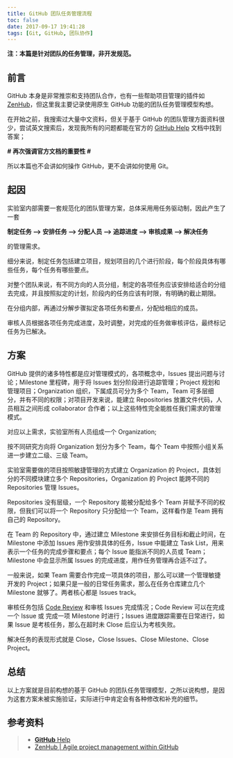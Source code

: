 ```yaml
---
title: GitHub 团队任务管理流程
toc: false
date: 2017-09-17 19:41:28
tags: [Git, GitHub, 团队协作]
---
```


**注：本篇是针对团队的任务管理，非开发规范。**

## 前言

GitHub 本身是非常推崇和支持团队合作，也有一些帮助项目管理的插件如 [ZenHub](https://www.zenhub.com/)，但这里我主要记录使用原生 GitHub 功能的团队任务管理模型构想。

在开始之前，我搜索过大量中文资料，但关于基于 GitHub 的团队管理方面资料很少，尝试英文搜索后，发现我所有的问题都能在官方的 [GitHub Help](https://help.github.com/categories/managing-your-work-on-github/) 文档中找到答案；

**# 再次强调官方文档的重要性 #**

所以本篇也不会讲如何操作 GitHub，更不会讲如何使用 Git。

## 起因

实验室内部需要一套规范化的团队管理方案，总体采用用任务驱动制，因此产生了一套

**制定任务 --> 安排任务 --> 分配人员 --> 追踪进度 --> 审核成果 --> 解决任务**

的管理需求。

细分来说，制定任务包括建立项目，规划项目的几个进行阶段，每个阶段具体有哪些任务，每个任务有哪些要点。

对整个团队来说，有不同方向的人员分组，制定的各项任务应该安排给适合的分组去完成，并且按照拟定的计划，阶段内的任务应该有时限，有明确的截止期限。

在分组内部，再通过分解步骤拟定各项任务和要点，分配给相应的成员。

审核人员根据各项任务完成进度，及时调整，对完成的任务做审核评估，最终标记任务为已解决。

## 方案

GitHub 提供的诸多特性都是应对管理模式的，各项概念中，Issues 提出问题与讨论；Milestone 里程碑，用于将 Issues 划分阶段进行追踪管理；Project 规划和管理项目；Organization 组织，下属成员可分为多个 Team，Team 可多层细分，并有不同的权限；对项目开发来说，能建立 Repositories 放置文件代码，人员相互之间形成 collaborator 合作者；以上这些特性完全能胜任我们需求的管理模式。

对应以上需求，实验室所有人员组成一个 Organization;

按不同研究方向将 Organization 划分为多个 Team，每个 Team 中按照小组关系进一步建立二级、三级 Team。

实验室需要做的项目按照敏捷管理的方式建立 Organization 的 Project，具体划分的不同模块建立多个 Repositories，Organization 的 Project 能跨不同的 Repositories 管理 Issues。

Repositories 没有层级，一个 Repository 能被分配给多个 Team 并赋予不同的权限，但我们可以将一个 Repository 只分配给一个 Team，这样看作是 Team 拥有自己的 Repository。

在 Team 的 Repository 中，通过建立 Milestone 来安排任务目标和截止时间，在 Milestone 中添加 Issues 用作安排具体的任务，Issue 中能建立 Task List，用来表示一个任务的完成步骤和要点；每个 Issue 能指派不同的人员或 Team；Milestone 中会显示所属 Issues 的完成进度，用作任务管理再合适不过了。

一般来说，如果 Team 需要合作完成一项具体的项目，那么可以建一个管理敏捷开发的 Project；如果只是一般的日常任务需求，那么在任务仓库建立几个 Milestone 就够了。两者核心都是 Issues track。

审核任务包括 [Code Review][1] 和审核 Issues 完成情况；Code Review 可以在完成一个 Issue 或 完成一项 Milestone 时进行；Issues 进度跟踪需要在日常进行，如果 Issue 是考核任务，那么在超时未 Close 后应认为考核失败。

解决任务的表现形式就是 Close，Close Issues、Close Milestone、Close Project。

## 总结

以上方案就是目前构想的基于 GitHub 的团队任务管理模型，之所以说构想，是因为这套方案未被实施验证，实际进行中肯定会有各种修改和补充的细节。



## 参考资料
> - [**GitHub** Help](https://help.github.com/)
> - [ZenHub | Agile project management within GitHub](https://www.zenhub.com/)

[1]: https://help.github.com/articles/about-pull-request-reviews/
